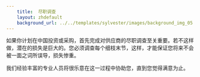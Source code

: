 ```yaml
---
    title:  尽职调查 
    layout: zhdefault
    background_url: ../../templates/sylvester/images/background_img_05.jpg
---
```

如果你计划在中国投资或采购，首先完成对供应商的尽职调查至关重要。若不这样做，潜在的损失是巨大的。您必须调查每个细枝末节，这样，才能保证您将来不会被一面之词所误导，损失惨重。

我们经验丰富的专业人员将很乐意在这一过程中协助您，直到您觉得满意为止。

